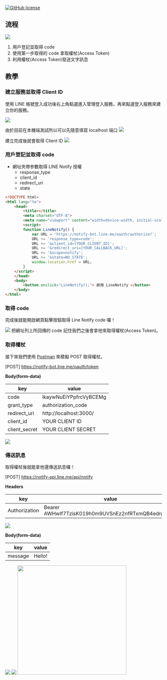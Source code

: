 [![GitHub license](https://img.shields.io/badge/license-MIT-blue.svg)](https://github.com/1010code/LINE-Notify-tutorial/blob/master/LICENSE)


## 流程
![](/screenshot/img01.png)

1. 用戶登記並取得 code
2. 使用第一步取得的 code 拿取權杖(Access Token)
3. 利用權杖(Access Token)發送文字訊息


## 教學
### 建立服務並取得 Client ID
使用 LINE 帳號登入成功後右上角點選進入管理登入服務，再來點選登入服務來建立你的服務。

<img src="screenshot/img02.png">

由於目前在本機端測試所以可以先隨意填寫 localhost 端口
<img src="screenshot/img03.png">

建立完成後就會取得 Client ID
<img src="screenshot/img04.png">

### 用戶登記並取得 code
- 網址夾帶參數取得 LINE Notify 授權
  - response_type
  - client_id
  - redirect_uri
  - state

```html
<!DOCTYPE html>
<html lang="tw">
    <head>
        <title></title>
        <meta charset="UTF-8">
        <meta name="viewport" content="width=device-width, initial-scale=1">
        <script>
        function LineNotify() {
            var URL = 'https://notify-bot.line.me/oauth/authorize?';
            URL += 'response_type=code';
            URL += '&client_id=[YOUR_CLIENT_ID]';
            URL += '&redirect_uri=[YOUR_CALLBACK_URL]';
            URL += '&scope=notify';
            URL += '&state=NO_STATE';
            window.location.href = URL;
        }
    </script>
    </head>
    <body>
        <button onclick="LineNotify();"> 啟用 LineNotify </button>
    </body>
</html>
```

### 取得 code
完成後就能開啟網頁點擊按鈕取得 Line Notify code 囉！

<img src="screenshot/img05.png">
把網址列上所回傳的 code 記住我們之後會拿他來取得權杖(Access Token)。 


### 取得權杖
接下來我們使用 [Postman](https://chrome.google.com/webstore/detail/postman/fhbjgbiflinjbdggehcddcbncdddomop?hl=zh-TW) 來模擬 POST 取得權杖。

[POST] https://notify-bot.line.me/oauth/token

**Body(form-data)**

|  key  |   value   |
| ----- | --------- |
| code |  lkaywNuEiYPpfrcVyBCEMg |
| grant_type | authorization_code |
| redirect_uri | http://localhost:3000/ |
| client_id | YOUR CLIENT ID |
|client_secret| YOUR CLIENT SECRET |

<img src="screenshot/img06.png">


### 傳送訊息
取得權杖後就能拿他還傳送訊息囉！

[POST] https://notify-api.line.me/api/notify

**Headers**

|  key  |   value   |
| ----- | --------- |
| Authorization |  Bearer AWHwIf7TzisK019h0m9UVSnEz2nfRTxmQB4edrgFvWz |

<img src="screenshot/img07.png">

**Body(form-data)**

|  key  |   value   |
| ----- | --------- |
| message |  Hello! |

<img src="screenshot/img08.png">

<img src="screenshot/img09.png">

<img src="screenshot/img10.png" width="350">
